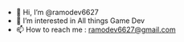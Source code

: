 - 👋 Hi, I’m @ramodev6627
- 👀 I’m interested in All things Game Dev
- 📫 How to reach me : ramodev6627@gmail.com

<!---
ramodev6627/ramodev6627 is a ✨ special ✨ repository because its `README.md` (this file) appears on your GitHub profile.
You can click the Preview link to take a look at your changes.
--->
